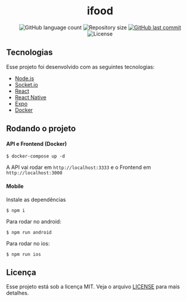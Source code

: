 <h1 align="center">
  ifood
</h1>

<p align="center">
  <img alt="GitHub language count" src="https://img.shields.io/github/languages/count/prescindivel/ifood.svg">

  <img alt="Repository size" src="https://img.shields.io/github/repo-size/prescindivel/ifood.svg">

  <a href="https://github.com/prescindivel/ifood/commits/master">
    <img alt="GitHub last commit" src="https://img.shields.io/github/last-commit/prescindivel/ifood.svg">
  </a>

  <img alt="License" src="https://img.shields.io/badge/license-MIT-brightgreen">
</p>

## Tecnologias

Esse projeto foi desenvolvido com as seguintes tecnologias:

- [Node.js](https://nodejs.org/en/)
- [Socket.io](https://socket.io/)
- [React](https://reactjs.org)
- [React Native](https://facebook.github.io/react-native/)
- [Expo](https://expo.io/)
- [Docker](https://www.docker.com/)

## Rodando o projeto

#### API e Frontend (Docker)

```
$ docker-compose up -d
```

A API vai rodar em `http://localhost:3333` e o Frontend em `http://localhost:3000`

#### Mobile

Instale as dependências
```
$ npm i
```

Para rodar no android:
```
$ npm run android
```

Para rodar no ios:
```
$ npm run ios
```

## Licença

Esse projeto está sob a licença MIT. Veja o arquivo [LICENSE](LICENSE.md) para mais detalhes.
